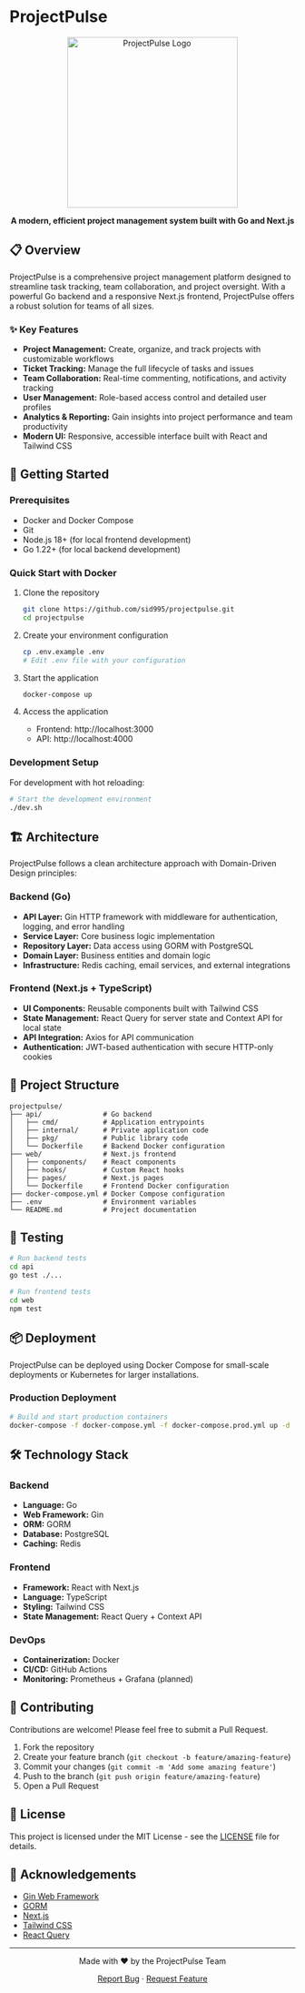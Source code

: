 # ProjectPulse

<div align="center">
  <img src="docs/assets/logo.png" alt="ProjectPulse Logo" width="300" />
  <p><strong>A modern, efficient project management system built with Go and Next.js</strong></p>
</div>

## 📋 Overview

ProjectPulse is a comprehensive project management platform designed to streamline task tracking, team collaboration, and project oversight. With a powerful Go backend and a responsive Next.js frontend, ProjectPulse offers a robust solution for teams of all sizes.

### ✨ Key Features

- **Project Management:** Create, organize, and track projects with customizable workflows
- **Ticket Tracking:** Manage the full lifecycle of tasks and issues
- **Team Collaboration:** Real-time commenting, notifications, and activity tracking
- **User Management:** Role-based access control and detailed user profiles
- **Analytics & Reporting:** Gain insights into project performance and team productivity
- **Modern UI:** Responsive, accessible interface built with React and Tailwind CSS

## 🚀 Getting Started

### Prerequisites

- Docker and Docker Compose
- Git
- Node.js 18+ (for local frontend development)
- Go 1.22+ (for local backend development)

### Quick Start with Docker

1. Clone the repository
   ```bash
   git clone https://github.com/sid995/projectpulse.git
   cd projectpulse
   ```

2. Create your environment configuration
   ```bash
   cp .env.example .env
   # Edit .env file with your configuration
   ```

3. Start the application
   ```bash
   docker-compose up
   ```

4. Access the application
   - Frontend: http://localhost:3000
   - API: http://localhost:4000

### Development Setup

For development with hot reloading:

```bash
# Start the development environment
./dev.sh
```

## 🏗️ Architecture

ProjectPulse follows a clean architecture approach with Domain-Driven Design principles:

### Backend (Go)
- **API Layer:** Gin HTTP framework with middleware for authentication, logging, and error handling
- **Service Layer:** Core business logic implementation
- **Repository Layer:** Data access using GORM with PostgreSQL
- **Domain Layer:** Business entities and domain logic
- **Infrastructure:** Redis caching, email services, and external integrations

### Frontend (Next.js + TypeScript)
- **UI Components:** Reusable components built with Tailwind CSS
- **State Management:** React Query for server state and Context API for local state
- **API Integration:** Axios for API communication
- **Authentication:** JWT-based authentication with secure HTTP-only cookies

## 📁 Project Structure

```
projectpulse/
├── api/               # Go backend
│   ├── cmd/           # Application entrypoints
│   ├── internal/      # Private application code
│   ├── pkg/           # Public library code
│   └── Dockerfile     # Backend Docker configuration
├── web/               # Next.js frontend
│   ├── components/    # React components
│   ├── hooks/         # Custom React hooks
│   ├── pages/         # Next.js pages
│   └── Dockerfile     # Frontend Docker configuration
├── docker-compose.yml # Docker Compose configuration
├── .env               # Environment variables
└── README.md          # Project documentation
```

## 🧪 Testing

```bash
# Run backend tests
cd api
go test ./...

# Run frontend tests
cd web
npm test
```

## 📦 Deployment

ProjectPulse can be deployed using Docker Compose for small-scale deployments or Kubernetes for larger installations.

### Production Deployment

```bash
# Build and start production containers
docker-compose -f docker-compose.yml -f docker-compose.prod.yml up -d
```

## 🛠️ Technology Stack

### Backend
- **Language:** Go
- **Web Framework:** Gin
- **ORM:** GORM
- **Database:** PostgreSQL
- **Caching:** Redis

### Frontend
- **Framework:** React with Next.js
- **Language:** TypeScript
- **Styling:** Tailwind CSS
- **State Management:** React Query + Context API

### DevOps
- **Containerization:** Docker
- **CI/CD:** GitHub Actions
- **Monitoring:** Prometheus + Grafana (planned)

## 🤝 Contributing

Contributions are welcome! Please feel free to submit a Pull Request.

1. Fork the repository
2. Create your feature branch (`git checkout -b feature/amazing-feature`)
3. Commit your changes (`git commit -m 'Add some amazing feature'`)
4. Push to the branch (`git push origin feature/amazing-feature`)
5. Open a Pull Request

## 📄 License

This project is licensed under the MIT License - see the [LICENSE](LICENSE) file for details.

## 🙏 Acknowledgements

- [Gin Web Framework](https://gin-gonic.com/)
- [GORM](https://gorm.io/)
- [Next.js](https://nextjs.org/)
- [Tailwind CSS](https://tailwindcss.com/)
- [React Query](https://react-query.tanstack.com/)

---

<div align="center">
  <p>Made with ❤️ by the ProjectPulse Team</p>
  <p>
    <a href="https://github.com/yourusername/projectpulse/issues">Report Bug</a> ·
    <a href="https://github.com/yourusername/projectpulse/issues">Request Feature</a>
  </p>
</div>